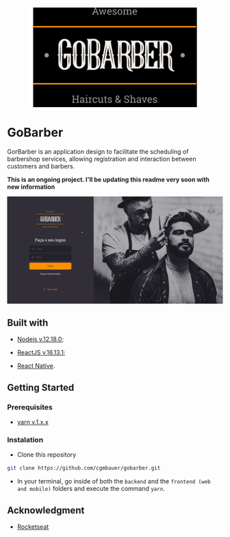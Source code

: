 <p align="center"> 
  <img src='https://github.com/cgmbauer/assets/blob/master/gobarber/logo.svg' alt='GoBarber logo' width="400px" />
</p>

# GoBarber

GorBarber is an application design to facilitate the scheduling of barbershop services, allowing registration and interaction between customers and barbers.

**This is an ongoing project. I'll be updating this readme very soon with new information**  

![GoBarber gif](https://github.com/cgmbauer/assets/blob/master/gobarber/gobarberspped.gif)
## Built with

- [Nodejs v.12.18.0](https://nodejs.org/en/);

- [ReactJS v.16.13.1](https://reactjs.org/);

- [React Native](https://reactnative.dev/).

## Getting Started

### Prerequisites

- [yarn v.1.x.x](https://classic.yarnpkg.com/en/docs/install)

### Instalation

- Clone this repository
```sh
git clone https://github.com/cgmbauer/gobarber.git
```
- In your terminal, go inside of both the `backend` and the `frontend (web and mobile)` folders and execute the command ```yarn```.

## Acknowledgment

- [Rocketseat](https://rocketseat.com.br/)


